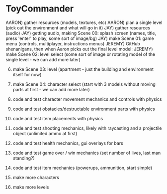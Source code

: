 # ToyCommander

AARON)	gather resources (models, textures, etc)
AARON)	plan a single level (pick out the environment and what will go in it)
JAY)	gather resources (audio)
JAY)	getting audio, making Scene 00: splash screen (names, title, press 'enter' to play, some sort of image/bg)
JAY)	make Scene 01: game menu (controls, multiplayer, instructions menus)
JEREMY)	GitHub shenanigans, then when Aaron picks out the final level model:
JEREMY)	make Scene 02: level select (some sort of image or rotating model of the single level - we can add more later)

06)	make Scene 03: level (apartment - just the building and environment itself for now)
07)	make Scene 04: character select (start with 3 models without moving parts at first - we can add more later)

08)	code and test character movement mechanics and controls with physics
09)	code and test obstacles/destructable environment parts with physics
10)	code and test item placements with physics

11)	code and test shooting mechanics, likely with raycasting and a projectile object (unlimited ammo at first)
12)	code and test health mechanics, gui overlays for bars
13)	code and test game over / win mechanics (set number of lives, last man standing?)

14)	code and test item mechanics (powerups, ammunition, start simple)
15)	make more characters
16)	make more levels